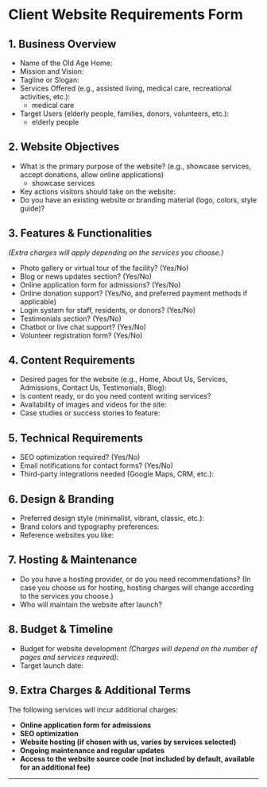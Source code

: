 # Client Website Requirements Form

## **1. Business Overview**

- Name of the Old Age Home:
- Mission and Vision:
- Tagline or Slogan:
- Services Offered (e.g., assisted living, medical care, recreational activities, etc.):
  - medical care
- Target Users (elderly people, families, donors, volunteers, etc.):
  - elderly people

## **2. Website Objectives**

- What is the primary purpose of the website? (e.g., showcase services, accept donations, allow online applications)
  - showcase services
- Key actions visitors should take on the website:
- Do you have an existing website or branding material (logo, colors, style guide)?

## **3. Features & Functionalities**

*(Extra charges will apply depending on the services you choose.)*

- Photo gallery or virtual tour of the facility? (Yes/No)
- Blog or news updates section? (Yes/No)
- Online application form for admissions? (Yes/No)
- Online donation support? (Yes/No, and preferred payment methods if applicable)
- Login system for staff, residents, or donors? (Yes/No)
- Testimonials section? (Yes/No)
- Chatbot or live chat support? (Yes/No)
- Volunteer registration form? (Yes/No)

## **4. Content Requirements**

- Desired pages for the website (e.g., Home, About Us, Services, Admissions, Contact Us, Testimonials, Blog):
- Is content ready, or do you need content writing services?
- Availability of images and videos for the site:
- Case studies or success stories to feature:

## **5. Technical Requirements**

- SEO optimization required? (Yes/No)
- Email notifications for contact forms? (Yes/No)
- Third-party integrations needed (Google Maps, CRM, etc.):

## **6. Design & Branding**

- Preferred design style (minimalist, vibrant, classic, etc.):
- Brand colors and typography preferences:
- Reference websites you like:

## **7. Hosting & Maintenance**

- Do you have a hosting provider, or do you need recommendations? (In case you choose us for hosting, hosting charges will change according to the services you choose.)
- Who will maintain the website after launch?

## **8. Budget & Timeline**

- Budget for website development *(Charges will depend on the number of pages and services required)*:
- Target launch date:

## **9. Extra Charges & Additional Terms**

The following services will incur additional charges:

- **Online application form for admissions**
- **SEO optimization**
- **Website hosting (if chosen with us, varies by services selected)**
- **Ongoing maintenance and regular updates**
- **Access to the website source code (not included by default, available for an additional fee)**

---

